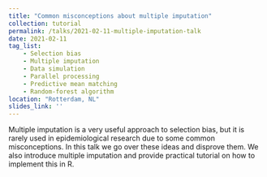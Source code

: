 ```yaml
---
title: "Common misconceptions about multiple imputation"
collection: tutorial
permalink: /talks/2021-02-11-multiple-imputation-talk
date: 2021-02-11
tag_list:
    - Selection bias
    - Multiple imputation
    - Data simulation
    - Parallel processing
    - Predictive mean matching
    - Random-forest algorithm
location: "Rotterdam, NL"
slides_link: ''
---
```


Multiple imputation is a very useful approach to selection bias, but it is rarely used in epidemiological research due to 
some common misconceptions. In this talk we go over these ideas and disprove them. We also introduce multiple imputation 
and provide practical tutorial on how to implement this in R.
